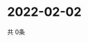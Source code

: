 # 2022-02-02
  共 0条

  <!-- BEGIN -->
  <!-- 最后更新时间Wed Feb 02 2022 17:08:07 GMT+0000 (Coordinated Universal Time) -->
  
  <!-- END -->
  
  